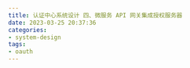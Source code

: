 ```yaml
---
title: 认证中心系统设计 四、微服务 API 网关集成授权服务器
date: 2023-03-25 20:37:36
categories:
- system-design
tags:
- oauth
---
```

